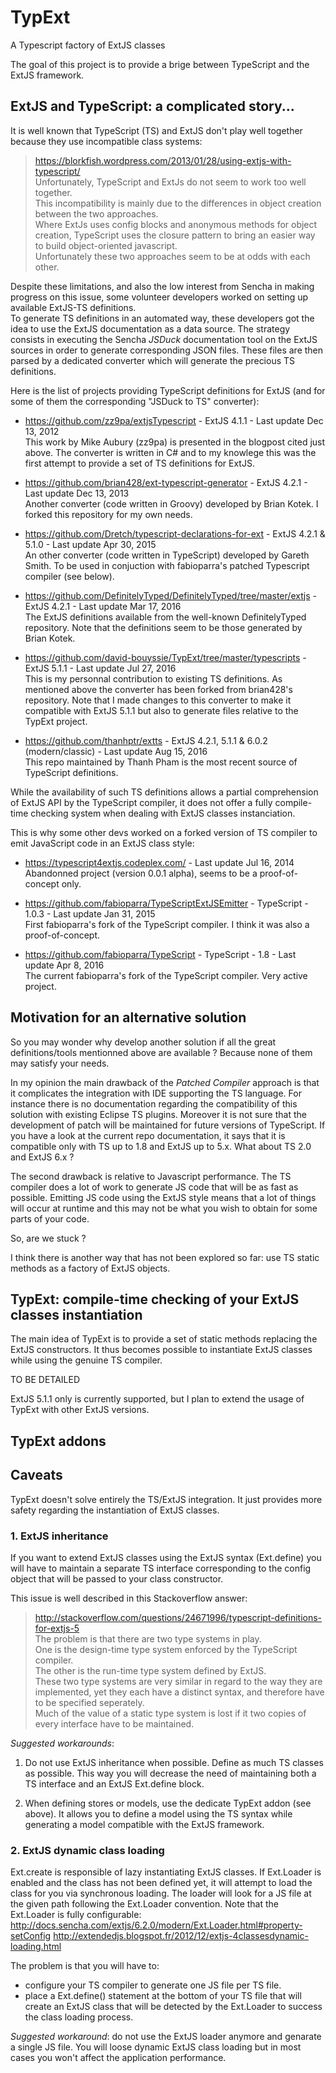 # TypExt
A Typescript factory of ExtJS classes

The goal of this project is to provide a brige between TypeScript and the ExtJS framework.

## ExtJS and TypeScript: a complicated story...

It is well known that TypeScript (TS) and ExtJS don't play well together because they use incompatible class systems:

>https://blorkfish.wordpress.com/2013/01/28/using-extjs-with-typescript/ <br/>
>Unfortunately, TypeScript and ExtJs do not seem to work too well together.  <br/>
>This incompatibility is mainly due to the differences in object creation between the two approaches. <br/>
>Where ExtJs uses config blocks and anonymous methods for object creation, TypeScript uses the closure pattern to bring an easier way to build object-oriented javascript. <br/>
>Unfortunately these two approaches seem to be at odds with each other. <br/>

Despite these limitations, and also the low interest from Sencha in making progress on this issue, some volunteer developers worked on  setting up available ExtJS-TS definitions. <br/> 
To generate TS definitions in an automated way, these developers got the idea to use the ExtJS documentation as a data source.
The strategy consists in executing the Sencha *JSDuck* documentation tool on the ExtJS sources in order to generate corresponding JSON files.
These files are then parsed by a dedicated converter which will generate the precious TS definitions.

Here is the list of projects providing TypeScript definitions for ExtJS (and for some of them the corresponding "JSDuck to TS" converter):
* https://github.com/zz9pa/extjsTypescript - ExtJS 4.1.1 - Last update Dec 13, 2012 <br/> 
This work by Mike Aubury (zz9pa) is presented in the blogpost cited just above.
The converter is written in C# and to my knowlege this was the first attempt to provide a set of TS definitions for ExtJS.

* https://github.com/brian428/ext-typescript-generator - ExtJS 4.2.1 - Last update Dec 13, 2013 <br/> 
Another converter (code written in Groovy) developed by Brian Kotek.
I forked this repository for my own needs.

* https://github.com/Dretch/typescript-declarations-for-ext - ExtJS 4.2.1 & 5.1.0 - Last update Apr 30, 2015 <br/> 
An other converter (code written in TypeScript) developed by Gareth Smith.
To be used in conjuction with fabioparra's patched Typescript compiler (see below).

* https://github.com/DefinitelyTyped/DefinitelyTyped/tree/master/extjs - ExtJS 4.2.1 - Last update Mar 17, 2016 <br/>
The ExtJS definitions available from the well-known DefinitelyTyped repository.
Note that the definitions seem to be those generated by Brian Kotek.

* https://github.com/david-bouyssie/TypExt/tree/master/typescripts - ExtJS 5.1.1  - Last update Jul 27, 2016 <br/>
This is my personnal contribution to existing TS definitions.
As mentioned above the converter has been forked from brian428's repository.
Note that I made changes to this converter to make it compatible with ExtJS 5.1.1 but also to generate files relative to the TypExt project.

* https://github.com/thanhptr/extts - ExtJS 4.2.1, 5.1.1 & 6.0.2 (modern/classic) - Last update Aug 15, 2016 <br/>
This repo maintained by Thanh Pham is the most recent source of TypeScript definitions.

While the availability of such TS definitions allows a partial comprehension of ExtJS API by the TypeScript compiler,
it does not offer a fully compile-time checking system when dealing with ExtJS classes instanciation.

This is why some other devs worked on a forked version of TS compiler to emit JavaScript code in an ExtJS class style:

* https://typescript4extjs.codeplex.com/ - Last update Jul 16, 2014 <br/>
Abandonned project (version 0.0.1 alpha), seems to be a proof-of-concept only.

* https://github.com/fabioparra/TypeScriptExtJSEmitter - TypeScript - 1.0.3 - Last update Jan 31, 2015 <br/>
First fabioparra's fork of the TypeScript compiler.
I think it was also a proof-of-concept.

* https://github.com/fabioparra/TypeScript - TypeScript - 1.8 - Last update Apr 8, 2016 <br/>
The current fabioparra's fork of the TypeScript compiler. Very active project.

## Motivation for an alternative solution

So you may wonder why develop another solution if all the great definitions/tools mentionned above are available ?
Because none of them may satisfy your needs.

In my opinion the main drawback of the *Patched Compiler* approach is that it complicates the integration with IDE supporting the TS language.
For instance there is no documentation regarding the compatibility of this solution with existing Eclipse TS plugins.
Moreover it is not sure that the development of patch will be maintained for future versions of TypeScript.
If you have a look at the current repo documentation, it says that it is compatible only with TS up to 1.8 and ExtJS up to 5.x.
What about TS 2.0 and ExtJS 6.x ?

The second drawback is relative to Javascript performance.
The TS compiler does a lot of work to generate JS code that will be as fast as possible.
Emitting JS code using the ExtJS style means that a lot of things will occur at runtime and this may not be what you wish to obtain for some parts of your code.

So, are we stuck ?

I think there is another way that has not been explored so far: use TS static methods as a factory of ExtJS objects.

## TypExt: compile-time checking of your ExtJS classes instantiation

The main idea of TypExt is to provide a set of static methods replacing the ExtJS constructors.
It thus becomes possible to instantiate ExtJS classes while using the genuine TS compiler.

TO BE DETAILED

ExtJS 5.1.1 only is currently supported, but I plan to extend the usage of TypExt with other ExtJS versions.

## TypExt addons

## Caveats

TypExt doesn't solve entirely the TS/ExtJS integration.
It just provides more safety regarding the instantiation of ExtJS classes.

### 1. ExtJS inheritance

If you want to extend ExtJS classes using the ExtJS syntax (Ext.define) you will have to maintain a separate TS interface corresponding to the config object that will be passed to your class constructor.

This issue is well described in this Stackoverflow answer:
>http://stackoverflow.com/questions/24671996/typescript-definitions-for-extjs-5 <br/>
>The problem is that there are two type systems in play. <br/>
>One is the design-time type system enforced by the TypeScript compiler. <br/>
>The other is the run-time type system defined by ExtJS. <br/>
>These two type systems are very similar in regard to the way they are implemented, yet they each have a distinct syntax, and therefore have to be specified seperately. <br/>
>Much of the value of a static type system is lost if it two copies of every interface have to be maintained. <br/>

*Suggested workarounds*: 

1. Do not use ExtJS inheritance when possible.
Define as much TS classes as possible.
This way you will decrease the need of maintaining both a TS interface and an ExtJS Ext.define block.

2. When defining stores or models, use the dedicate TypExt addon (see above).
It allows you to define a model using the TS syntax while generating a model compatible with the ExtJS framework.

### 2. ExtJS dynamic class loading

Ext.create is responsible of lazy instantiating ExtJS classes.
If Ext.Loader is enabled and the class has not been defined yet, it will attempt to load the class for you via synchronous loading.
The loader will look for a JS file at the given path following the Ext.Loader convention.
Note that the Ext.Loader is fully configurable:
http://docs.sencha.com/extjs/6.2.0/modern/Ext.Loader.html#property-setConfig
http://extendedjs.blogspot.fr/2012/12/extjs-4classesdynamic-loading.html

The problem is that you will have to:
* configure your TS compiler to generate one JS file per TS file.
* place a Ext.define() statement at the bottom of your TS file that will create an ExtJS class that will be detected by the Ext.Loader to success the class loading process.

*Suggested workaround*: do not use the ExtJS loader anymore and genarate a single JS file.
You will loose dynamic ExtJS class loading but in most cases you won't affect the application performance.

